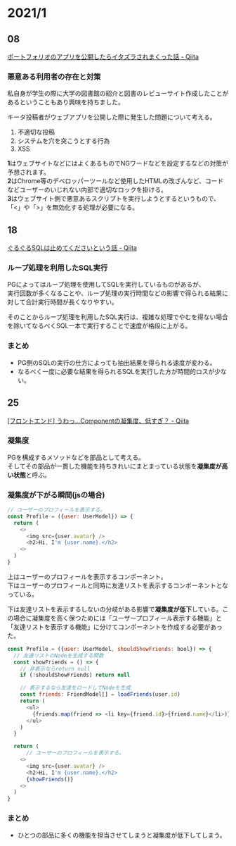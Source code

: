# 2021/1

## 08
[ポートフォリオのアプリを公開したらイタズラされまくった話 \- Qiita](https://qiita.com/nasuB7373/items/10bebd8e9f0b3331f348)

### 悪意ある利用者の存在と対策
私自身が学生の際に大学の図書館の紹介と図書のレビューサイト作成したことがあるということもあり興味を持ちました。  

キータ投稿者がウェブアプリを公開した際に発生した問題について考える。

1. 不適切な投稿
2. システムを穴を突こうとする行為
3. XSS

**1**はウェブサイトなどにはよくあるものでNGワードなどを設定するなどの対策が予想されます。  
**2**はChrome等のデベロッパーツールなど使用したHTMLの改ざんなど、コードなどユーザーのいじれない内部で適切なロックを掛ける。  
**3**はウェブサイト側で悪意あるスクリプトを実行しようとするというもので、「<」や「>」を無効化する処理が必要になる。

## 18
[ぐるぐるSQLは止めてくださいという話 \- Qiita](https://qiita.com/abe_masanori/items/1a2b9c1f1069c43237f8)

### ループ処理を利用したSQL実行
PGによってはループ処理を使用してSQLを実行しているものがあるが、  
実行回数が多くなることや、ループ処理の実行時間などの影響で得られる結果に対して合計実行時間が長くなりやすい。

そのことからループ処理を利用したSQL実行は、複雑な処理でやむを得ない場合を除いてなるべくSQL一本で実行することで速度が格段に上がる。

### まとめ
* PG側のSQLの実行の仕方によっても抽出結果を得られる速度が変わる。
* なるべく一度に必要な結果を得られるSQLを実行した方が時間的ロスが少ない。

## 25
[\[フロントエンド\] うわっ…Componentの凝集度、低すぎ？ \- Qiita](https://qiita.com/aki202/items/b279fa8097dde82e2730)

### 凝集度
PGを構成するメソッドなどを部品として考える。  
そしてその部品が一貫した機能を持ちきれいにまとまっている状態を**凝集度が高い状態**と呼ぶ。


### 凝集度が下がる瞬間(jsの場合)

```js
// ユーザーのプロフィールを表示する。
const Profile = ({user: UserModel}) => {
  return (
    <>
      <img src={user.avatar} />
      <h2>Hi, I'm {user.name}.</h2>
    <>
  )
}
```
上はユーザーのプロフィールを表示するコンポーネント。  
下はユーザーのプロフィールと同時に友達リストを表示するコンポーネントとなっている。  

下は友達リストを表示するしないの分岐がある影響で**凝集度が低下**している。この場合に凝集度を高く保つためには「ユーザープロフィール表示する機能」と「友達リストを表示する機能」に分けてコンポーネントを作成する必要があった。
``` js
const Profile = ({user: UserModel, shouldShowFriends: bool}) => {
  // 友達リストのNodeを生成する関数
  const showFriends = () => {
    // 非表示ならreturn null
    if (!shouldShowFriends) return null

    // 表示するなら友達をロードしてNodeを生成
    const friends: FriendModel[] = loadFriends(user.id)
    return (
      <ul>
        {friends.map(friend => <li key={friend.id}>{friend.name}</li>)}
      </ul>
    )
  }

  return (
      // ユーザーのプロフィールを表示する。
    <>
      <img src={user.avatar} />
      <h2>Hi, I'm {user.name}.</h2>
      {showFriends()}
    <>
  )
}
```

### まとめ
* ひとつの部品に多くの機能を担当させてしまうと凝集度が低下してしまう。
